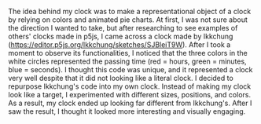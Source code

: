 The idea behind my clock was to make a representational object of a clock by relying on colors and animated pie charts.
At first, I was not sure about the direction I wanted to take, but after researching to see examples of others' clocks made in p5js,
I came across a clock made by Ikkchung (https://editor.p5js.org/lkkchung/sketches/SJBleiT9W).  After I took a moment to observe its
functionalities, I noticed that the three colors in the white circles represented the passing time (red = hours, green = minutes, blue = seconds).
I thought this code was unique, and it represented a clock very well despite that it did not looking like a literal clock.
I decided to repurpose Ikkchung's code into my own clock.  Instead of making my clock look like a target, I experimented with different sizes, positions, and colors.
As a result, my clock ended up looking far different from Ikkchung's.  After I saw the result, I thought it looked more interesting and visually engaging.
